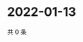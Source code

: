 # 2022-01-13

共 0 条

<!-- BEGIN WEIBO -->
<!-- 最后更新时间 Thu Jan 13 2022 04:16:58 GMT+0800 (China Standard Time) -->

<!-- END WEIBO -->

